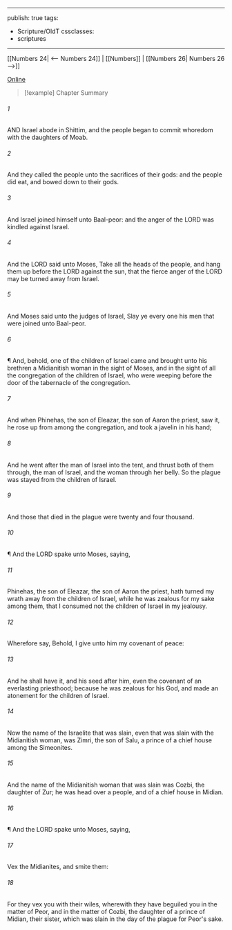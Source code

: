 

---
publish: true
tags:
  - Scripture/OldT
cssclasses:
  - scriptures
---
[[Numbers 24| <-- Numbers 24]] | [[Numbers]] | [[Numbers 26| Numbers 26 -->]]

[Online](https://churchofjesuschrist.org/study/scriptures/ot/num/25?lang=eng)

>[!example] Chapter Summary
>
###### 1
AND Israel abode in Shittim, and the people began to commit whoredom with the daughters of Moab.
###### 2
And they called the people unto the sacrifices of their gods: and the people did eat, and bowed down to their gods.
###### 3
And Israel joined himself unto Baal-peor: and the anger of the LORD was kindled against Israel.
###### 4
And the LORD said unto Moses, Take all the heads of the people, and hang them up before the LORD against the sun, that the fierce anger of the LORD may be turned away from Israel.
###### 5
And Moses said unto the judges of Israel, Slay ye every one his men that were joined unto Baal-peor.
###### 6
¶ And, behold, one of the children of Israel came and brought unto his brethren a Midianitish woman in the sight of Moses, and in the sight of all the congregation of the children of Israel, who were weeping before the door of the tabernacle of the congregation.
###### 7
And when Phinehas, the son of Eleazar, the son of Aaron the priest, saw it, he rose up from among the congregation, and took a javelin in his hand;
###### 8
And he went after the man of Israel into the tent, and thrust both of them through, the man of Israel, and the woman through her belly.  So the plague was stayed from the children of Israel.
###### 9
And those that died in the plague were twenty and four thousand.
###### 10
¶ And the LORD spake unto Moses, saying,
###### 11
Phinehas, the son of Eleazar, the son of Aaron the priest, hath turned my wrath away from the children of Israel, while he was zealous for my sake among them, that I consumed not the children of Israel in my jealousy.
###### 12
Wherefore say, Behold, I give unto him my covenant of peace:
###### 13
And he shall have it, and his seed after him, even the covenant of an everlasting priesthood; because he was zealous for his God, and made an atonement for the children of Israel.
###### 14
Now the name of the Israelite that was slain, even that was slain with the Midianitish woman, was Zimri, the son of Salu, a prince of a chief house among the Simeonites.
###### 15
And the name of the Midianitish woman that was slain was Cozbi, the daughter of Zur; he was head over a people, and of a chief house in Midian.
###### 16
¶ And the LORD spake unto Moses, saying,
###### 17
Vex the Midianites, and smite them:
###### 18
For they vex you with their wiles, wherewith they have beguiled you in the matter of Peor, and in the matter of Cozbi, the daughter of a prince of Midian, their sister, which was slain in the day of the plague for Peor's sake.



